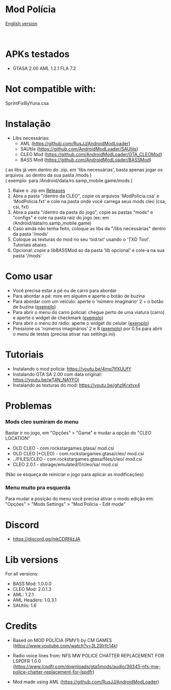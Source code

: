 # Mod Polícia

[English version](https://github.com/Danilo1301/GTASA_libModPolicia/blob/main/README_EN.md)

<br>

<h1>APKs testados</h1>

* GTASA 2.00 AML 1.2.1 FLA 7.2

<h1>Not compatible with:</h1>

SprintFixByYuna.csa

<h1>Instalação</h1>

* Libs necessárias:
  * AML (https://github.com/RusJJ/AndroidModLoader)
  * SAUtils (https://github.com/AndroidModLoader/SAUtils)
  * CLEO Mod (https://github.com/AndroidModLoader/GTA_CLEOMod)
  * BASS Mod (https://github.com/AndroidModLoader/BASSMod)

( as libs já vem dentro do .zip, em 'libs necessárias', basta apenas jogar os arquivos .so dentro da sua pasta /mods )<br>
( exemplo: para /Android/data/ro.samp_mobile.game/mods )<br>

1. Baixe o .zip em [Releases](https://github.com/Danilo1301/GTASA_libModPolicia/releases)
2. Abra a pasta "/dentro da CLEO", copie os arquivos 'ModPolicia.csa' e 'ModPolicia.fxt' e cole na pasta onde você carrega seus mods cleo (csa, csi, fxt)
3. Abra a pasta "/dentro da pasta do jogo", copie as pastas "mods" e "configs" e cole na pasta raiz do jogo (ex: em /Android/data/ro.samp_mobile.game)
4. Caso ainda não tenha feito, coloque as libs da "/libs necessárias" dentro da pasta '/mods'
5. Coloque as texturas do mod no seu 'txd.txt' usando o 'TXD Tool'. Tutoriais abaixo.
6. Opcional: copie a libBASSMod.so da pasta 'lib opcional' e cole-a na sua pasta '/mods'

<h1>Como usar</h1>

* Você precisa estar a pé ou de carro para abordar
* Para abordar a pé: mire em alguém e aperte o botão de buzina
* Para abordar com um veículo: aperte o 'número imaginário' 2 + o botão de buzina ([exemplo](https://imgur.com/gallery/Ua4WzpE))
* Para abrir o menu do carro policial: chegue perto de uma viatura (carro) e aperte o widget de checkmark ([exemplo](https://imgur.com/gallery/checkmark-apBNac1))
* Para abrir o menu do rádio: aperte o widget do celular ([exemplo](https://imgur.com/gallery/radio-ofyko9e))
* Pressione os 'números imaginários' 2 e 8 ([exemplo](https://imgur.com/gallery/WNUf5Ye)) por 0.5s para abrir o menu de testes (precisa ativar nas settings.ini)

<h1>Tutoriais</h1>

* Instalando o mod polícia: https://youtu.be/4mq7lfXUUfY
* Instalando GTA SA 2.00 com data original: https://youtu.be/wT4N_NAYFOI
* Instalando as texturas do mod: https://youtu.be/ghzIKrxtvx4

<h1>Problemas</h1>

<h3>Mods cleo sumiram do menu</h3>

Bastar ir no jogo, em "Opções" > "Game" e mudar a opção do "CLEO LOCATION"<br>

* OLD CLEO - com.rockstargames.gtasa/ mod.csi
* OLD CLEO (+CLEO) - com.rockstargames.gtasa/cleo/ mod.csi
* ../FILES/CLEO - com.rockstargames.gtasa/files/cleo/ mod.csi
* CLEO 2.0.1 - storage/emulated/0/cleo/sa/ mod.csi

(Não se esqueça de reiniciar o jogo para aplicar as modificações)

<h3>Menu muito pra esquerda</h3>

Para mudar a posição do menu você precisa ativar o modo edição em: "Opções" > "Mods Settings" > "Mod Policia - Edit mode"

<h1>Discord</h1>

* https://discord.gg/mkCDRf4zJA

<h1>Lib versions</h1>

For all versions:
* BASS Mod: 1.0.0.0
* CLEO Mod: 2.0.1.3
* AML: 1.2.1
* AML Headers: 1.0.3.1
* SAUtils: 1.6

<h1>Credits</h1>

* Based on MOD POLÍCIA (PMV1) by CM GAMES (https://www.youtube.com/watch?v=3L29Irfc14k)

* Radio voice lines from: NFS MW POLICE CHATTER REPLACEMENT FOR LSPDFR 1.0.0 (https://www.lcpdfr.com/downloads/gta5mods/audio/36345-nfs-mw-police-chatter-replacement-for-lspdfr)

* Mod made using AML (https://github.com/RusJJ/AndroidModLoader)